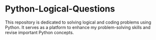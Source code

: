 # Python-Logical-Questions
This repository is dedicated to solving logical and coding problems using Python. It serves as a platform to enhance my problem-solving skills and revise important Python concepts.
